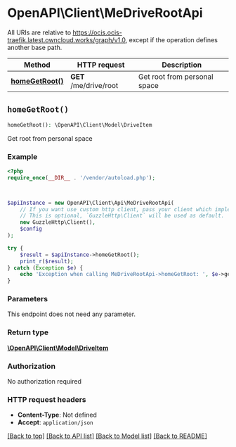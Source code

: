 # OpenAPI\Client\MeDriveRootApi

All URIs are relative to https://ocis.ocis-traefik.latest.owncloud.works/graph/v1.0, except if the operation defines another base path.

| Method | HTTP request | Description |
| ------------- | ------------- | ------------- |
| [**homeGetRoot()**](MeDriveRootApi.md#homeGetRoot) | **GET** /me/drive/root | Get root from personal space |


## `homeGetRoot()`

```php
homeGetRoot(): \OpenAPI\Client\Model\DriveItem
```

Get root from personal space

### Example

```php
<?php
require_once(__DIR__ . '/vendor/autoload.php');



$apiInstance = new OpenAPI\Client\Api\MeDriveRootApi(
    // If you want use custom http client, pass your client which implements `GuzzleHttp\ClientInterface`.
    // This is optional, `GuzzleHttp\Client` will be used as default.
    new GuzzleHttp\Client(),
    $config
);

try {
    $result = $apiInstance->homeGetRoot();
    print_r($result);
} catch (Exception $e) {
    echo 'Exception when calling MeDriveRootApi->homeGetRoot: ', $e->getMessage(), PHP_EOL;
}
```

### Parameters

This endpoint does not need any parameter.

### Return type

[**\OpenAPI\Client\Model\DriveItem**](../Model/DriveItem.md)

### Authorization

No authorization required

### HTTP request headers

- **Content-Type**: Not defined
- **Accept**: `application/json`

[[Back to top]](#) [[Back to API list]](../../README.md#endpoints)
[[Back to Model list]](../../README.md#models)
[[Back to README]](../../README.md)
